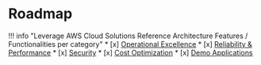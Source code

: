 # Roadmap

!!! info "Leverage AWS Cloud Solutions Reference Architecture Features / Functionalities per category"
    * [x] [Operational Excellence](operational-excellence.md)
    * [x] [Reliability & Performance](reliability-performance.md)
    * [x] [Security](security.md)
    * [x] [Cost Optimization](cost-optimization.md)
    * [x] [Demo Applications](demo-apps.md)